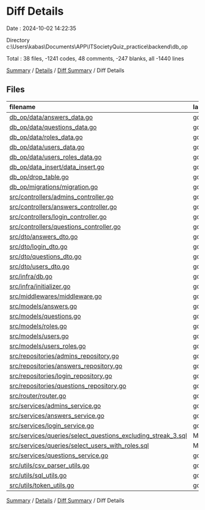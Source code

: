 # Diff Details

Date : 2024-10-02 14:22:35

Directory c:\\Users\\kabas\\Documents\\APP\\ITSocietyQuiz_practice\\backend\\db_op

Total : 38 files,  -1241 codes, 48 comments, -247 blanks, all -1440 lines

[Summary](results.md) / [Details](details.md) / [Diff Summary](diff.md) / Diff Details

## Files
| filename | language | code | comment | blank | total |
| :--- | :--- | ---: | ---: | ---: | ---: |
| [db_op/data/answers_data.go](/db_op/data/answers_data.go) | go | 33 | 113 | 5 | 151 |
| [db_op/data/questions_data.go](/db_op/data/questions_data.go) | go | 87 | 0 | 23 | 110 |
| [db_op/data/roles_data.go](/db_op/data/roles_data.go) | go | 12 | 5 | 3 | 20 |
| [db_op/data/users_data.go](/db_op/data/users_data.go) | go | 52 | 4 | 9 | 65 |
| [db_op/data/users_roles_data.go](/db_op/data/users_roles_data.go) | go | 16 | 0 | 2 | 18 |
| [db_op/data_insert/data_insert.go](/db_op/data_insert/data_insert.go) | go | 43 | 18 | 13 | 74 |
| [db_op/drop_table.go](/db_op/drop_table.go) | go | 17 | 2 | 5 | 24 |
| [db_op/migrations/migration.go](/db_op/migrations/migration.go) | go | 47 | 47 | 14 | 108 |
| [src/controllers/admins_controller.go](/src/controllers/admins_controller.go) | go | -168 | -17 | -33 | -218 |
| [src/controllers/answers_controller.go](/src/controllers/answers_controller.go) | go | -38 | -2 | -11 | -51 |
| [src/controllers/login_controller.go](/src/controllers/login_controller.go) | go | -42 | 0 | -10 | -52 |
| [src/controllers/questions_controller.go](/src/controllers/questions_controller.go) | go | -62 | -4 | -16 | -82 |
| [src/dto/answers_dto.go](/src/dto/answers_dto.go) | go | -5 | -6 | -3 | -14 |
| [src/dto/login_dto.go](/src/dto/login_dto.go) | go | -10 | -2 | -3 | -15 |
| [src/dto/questions_dto.go](/src/dto/questions_dto.go) | go | -44 | -3 | -6 | -53 |
| [src/dto/users_dto.go](/src/dto/users_dto.go) | go | -13 | -1 | -2 | -16 |
| [src/infra/db.go](/src/infra/db.go) | go | -21 | -1 | -6 | -28 |
| [src/infra/initializer.go](/src/infra/initializer.go) | go | -11 | 0 | -4 | -15 |
| [src/middlewares/middleware.go](/src/middlewares/middleware.go) | go | -26 | 0 | -4 | -30 |
| [src/models/answers.go](/src/models/answers.go) | go | -12 | -3 | -3 | -18 |
| [src/models/questions.go](/src/models/questions.go) | go | -13 | -1 | -3 | -17 |
| [src/models/roles.go](/src/models/roles.go) | go | -8 | -1 | -3 | -12 |
| [src/models/users.go](/src/models/users.go) | go | -14 | -1 | -3 | -18 |
| [src/models/users_roles.go](/src/models/users_roles.go) | go | -11 | -2 | -4 | -17 |
| [src/repositories/admins_repository.go](/src/repositories/admins_repository.go) | go | -167 | -12 | -24 | -203 |
| [src/repositories/answers_repository.go](/src/repositories/answers_repository.go) | go | -96 | -6 | -17 | -119 |
| [src/repositories/login_repository.go](/src/repositories/login_repository.go) | go | -55 | 0 | -11 | -66 |
| [src/repositories/questions_repository.go](/src/repositories/questions_repository.go) | go | -80 | -6 | -13 | -99 |
| [src/router/router.go](/src/router/router.go) | go | -58 | -6 | -19 | -83 |
| [src/services/admins_service.go](/src/services/admins_service.go) | go | -214 | -30 | -41 | -285 |
| [src/services/answers_service.go](/src/services/answers_service.go) | go | -78 | -6 | -23 | -107 |
| [src/services/login_service.go](/src/services/login_service.go) | go | -84 | -6 | -16 | -106 |
| [src/services/queries/select_questions_excluding_streak_3.sql](/src/services/queries/select_questions_excluding_streak_3.sql) | MS SQL | -30 | -5 | -1 | -36 |
| [src/services/queries/select_users_with_roles.sql](/src/services/queries/select_users_with_roles.sql) | MS SQL | -16 | 0 | -1 | -17 |
| [src/services/questions_service.go](/src/services/questions_service.go) | go | -83 | -12 | -20 | -115 |
| [src/utils/csv_parser_utils.go](/src/utils/csv_parser_utils.go) | go | -38 | 0 | -8 | -46 |
| [src/utils/sql_utils.go](/src/utils/sql_utils.go) | go | -11 | -1 | -3 | -15 |
| [src/utils/token_utils.go](/src/utils/token_utils.go) | go | -40 | -7 | -10 | -57 |

[Summary](results.md) / [Details](details.md) / [Diff Summary](diff.md) / Diff Details